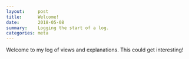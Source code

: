 ```yaml
---
layout:     post
title:      Welcome!
date:       2018-05-08
summary:    Logging the start of a log.
categories: meta
---
```


Welcome to my log of views and explanations. This could get interesting!

